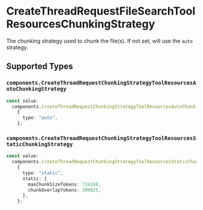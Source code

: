 # CreateThreadRequestFileSearchToolResourcesChunkingStrategy

The chunking strategy used to chunk the file(s). If not set, will use the `auto` strategy.


## Supported Types

### `components.CreateThreadRequestChunkingStrategyToolResourcesAutoChunkingStrategy`

```typescript
const value:
  components.CreateThreadRequestChunkingStrategyToolResourcesAutoChunkingStrategy =
    {
      type: "auto",
    };
```

### `components.CreateThreadRequestChunkingStrategyToolResourcesStaticChunkingStrategy`

```typescript
const value:
  components.CreateThreadRequestChunkingStrategyToolResourcesStaticChunkingStrategy =
    {
      type: "static",
      static: {
        maxChunkSizeTokens: 724168,
        chunkOverlapTokens: 399025,
      },
    };
```

